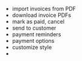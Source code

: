 - import invoices from PDF
- download invoice PDFs
- mark as paid, cancel
- send to customer
- payment reminders
- payment options
- customize style
-
